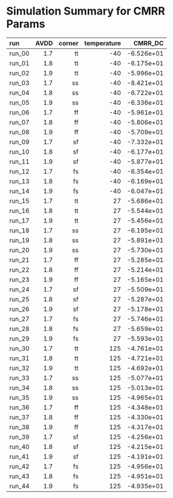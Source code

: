 # Simulation Summary for CMRR Params

| run | AVDD | corner | temperature | CMRR_DC |
| :-- | ---: | -----: | ----------: | ------: |
| run_00 | 1.7 | tt | -40 | -6.526e+01 |
| run_01 | 1.8 | tt | -40 | -6.175e+01 |
| run_02 | 1.9 | tt | -40 | -5.996e+01 |
| run_03 | 1.7 | ss | -40 | -8.421e+01 |
| run_04 | 1.8 | ss | -40 | -6.722e+01 |
| run_05 | 1.9 | ss | -40 | -6.336e+01 |
| run_06 | 1.7 | ff | -40 | -5.961e+01 |
| run_07 | 1.8 | ff | -40 | -5.806e+01 |
| run_08 | 1.9 | ff | -40 | -5.709e+01 |
| run_09 | 1.7 | sf | -40 | -7.332e+01 |
| run_10 | 1.8 | sf | -40 | -6.177e+01 |
| run_11 | 1.9 | sf | -40 | -5.877e+01 |
| run_12 | 1.7 | fs | -40 | -6.354e+01 |
| run_13 | 1.8 | fs | -40 | -6.169e+01 |
| run_14 | 1.9 | fs | -40 | -6.047e+01 |
| run_15 | 1.7 | tt | 27 | -5.686e+01 |
| run_16 | 1.8 | tt | 27 | -5.544e+01 |
| run_17 | 1.9 | tt | 27 | -5.456e+01 |
| run_18 | 1.7 | ss | 27 | -6.195e+01 |
| run_19 | 1.8 | ss | 27 | -5.891e+01 |
| run_20 | 1.9 | ss | 27 | -5.730e+01 |
| run_21 | 1.7 | ff | 27 | -5.285e+01 |
| run_22 | 1.8 | ff | 27 | -5.214e+01 |
| run_23 | 1.9 | ff | 27 | -5.165e+01 |
| run_24 | 1.7 | sf | 27 | -5.509e+01 |
| run_25 | 1.8 | sf | 27 | -5.287e+01 |
| run_26 | 1.9 | sf | 27 | -5.178e+01 |
| run_27 | 1.7 | fs | 27 | -5.746e+01 |
| run_28 | 1.8 | fs | 27 | -5.659e+01 |
| run_29 | 1.9 | fs | 27 | -5.593e+01 |
| run_30 | 1.7 | tt | 125 | -4.761e+01 |
| run_31 | 1.8 | tt | 125 | -4.721e+01 |
| run_32 | 1.9 | tt | 125 | -4.692e+01 |
| run_33 | 1.7 | ss | 125 | -5.077e+01 |
| run_34 | 1.8 | ss | 125 | -5.013e+01 |
| run_35 | 1.9 | ss | 125 | -4.965e+01 |
| run_36 | 1.7 | ff | 125 | -4.348e+01 |
| run_37 | 1.8 | ff | 125 | -4.330e+01 |
| run_38 | 1.9 | ff | 125 | -4.317e+01 |
| run_39 | 1.7 | sf | 125 | -4.256e+01 |
| run_40 | 1.8 | sf | 125 | -4.215e+01 |
| run_41 | 1.9 | sf | 125 | -4.191e+01 |
| run_42 | 1.7 | fs | 125 | -4.956e+01 |
| run_43 | 1.8 | fs | 125 | -4.951e+01 |
| run_44 | 1.9 | fs | 125 | -4.935e+01 |
